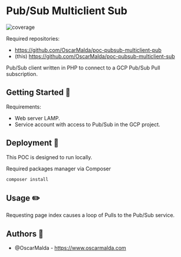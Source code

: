 # Pub/Sub Multiclient Sub
![coverage](https://img.shields.io/badge/Developed%20by-Oscar-orange)

Required repositories:
* https://github.com/OscarMalda/poc-pubsub-multiclient-pub
* (this) https://github.com/OscarMalda/poc-pubsub-multiclient-sub

Pub/Sub client written in PHP to connect to a GCP Pub/Sub Pull subscription.

## Getting Started 📖
Requirements:
* Web server LAMP.
* Service account with access to Pub/Sub in the GCP project.

## Deployment 🚀
This POC is designed to run locally.

Required packages manager via Composer
```
composer install
```

## Usage ✏️
Requesting page index causes a loop of Pulls to the Pub/Sub service.

## Authors 🐒
* @OscarMalda - https://www.oscarmalda.com